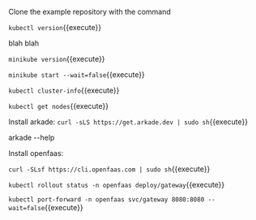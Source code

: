 Clone the example repository with the command 

`kubectl version`{{execute}}

blah blah

`minikube version`{{execute}}

`minikube start --wait=false`{{execute}}

`kubectl cluster-info`{{execute}}

`kubectl get nodes`{{execute}}


Install arkade:
`curl -sLS https://get.arkade.dev | sudo sh`{{execute}}

arkade --help

Install openfaas:

`curl -SLsf https://cli.openfaas.com | sudo sh`{{execute}}


`kubectl rollout status -n openfaas deploy/gateway`{{execute}}

`kubectl port-forward -n openfaas svc/gateway 8080:8080 --wait=false`{{execute}}